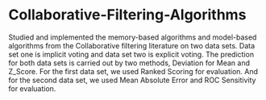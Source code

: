 # Collaborative-Filtering-Algorithms
Studied and implemented the memory-based algorithms and model-based algorithms from the Collaborative filtering literature on two data sets.  Data set one is implicit voting and data set two is explicit voting. The prediction for both data sets is carried out by two methods, Deviation for Mean and Z_Score. For the first data set, we used Ranked Scoring for evaluation. And for the second data set, we used Mean Absolute Error and ROC Sensitivity for evaluation.
